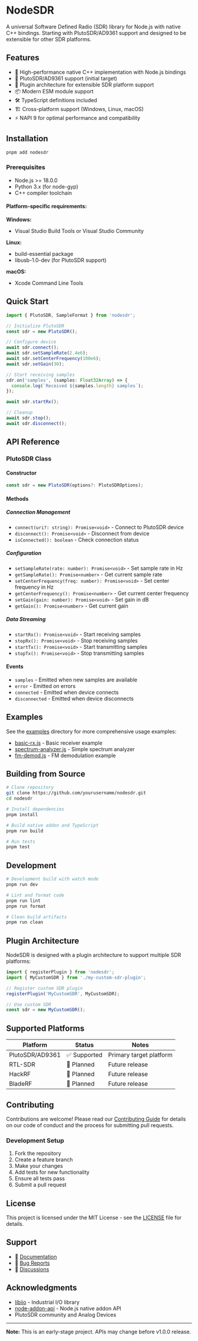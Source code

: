 # NodeSDR

A universal Software Defined Radio (SDR) library for Node.js with native C++ bindings. Starting with PlutoSDR/AD9361 support and designed to be extensible for other SDR platforms.

## Features

- 🚀 High-performance native C++ implementation with Node.js bindings
- 📡 PlutoSDR/AD9361 support (initial target)
- 🔌 Plugin architecture for extensible SDR platform support
- 📦 Modern ESM module support
- 🛠️ TypeScript definitions included
- 🏗️ Cross-platform support (Windows, Linux, macOS)
- ⚡ NAPI 9 for optimal performance and compatibility

## Installation

```bash
pnpm add nodesdr
```

### Prerequisites

- Node.js >= 18.0.0
- Python 3.x (for node-gyp)
- C++ compiler toolchain

#### Platform-specific requirements:

**Windows:**
- Visual Studio Build Tools or Visual Studio Community

**Linux:**
- build-essential package
- libusb-1.0-dev (for PlutoSDR support)

**macOS:**
- Xcode Command Line Tools

## Quick Start

```typescript
import { PlutoSDR, SampleFormat } from 'nodesdr';

// Initialize PlutoSDR
const sdr = new PlutoSDR();

// Configure device
await sdr.connect();
await sdr.setSampleRate(2.4e6);
await sdr.setCenterFrequency(100e6);
await sdr.setGain(30);

// Start receiving samples
sdr.on('samples', (samples: Float32Array) => {
  console.log(`Received ${samples.length} samples`);
});

await sdr.startRx();

// Cleanup
await sdr.stop();
await sdr.disconnect();
```

## API Reference

### PlutoSDR Class

#### Constructor
```typescript
const sdr = new PlutoSDR(options?: PlutoSDROptions);
```

#### Methods

##### Connection Management
- `connect(uri?: string): Promise<void>` - Connect to PlutoSDR device
- `disconnect(): Promise<void>` - Disconnect from device
- `isConnected(): boolean` - Check connection status

##### Configuration
- `setSampleRate(rate: number): Promise<void>` - Set sample rate in Hz
- `getSampleRate(): Promise<number>` - Get current sample rate
- `setCenterFrequency(freq: number): Promise<void>` - Set center frequency in Hz
- `getCenterFrequency(): Promise<number>` - Get current center frequency
- `setGain(gain: number): Promise<void>` - Set gain in dB
- `getGain(): Promise<number>` - Get current gain

##### Data Streaming
- `startRx(): Promise<void>` - Start receiving samples
- `stopRx(): Promise<void>` - Stop receiving samples
- `startTx(): Promise<void>` - Start transmitting samples
- `stopTx(): Promise<void>` - Stop transmitting samples

#### Events
- `samples` - Emitted when new samples are available
- `error` - Emitted on errors
- `connected` - Emitted when device connects
- `disconnected` - Emitted when device disconnects

## Examples

See the [examples](./examples/) directory for more comprehensive usage examples:

- [basic-rx.js](./examples/basic-rx.js) - Basic receiver example
- [spectrum-analyzer.js](./examples/spectrum-analyzer.js) - Simple spectrum analyzer
- [fm-demod.js](./examples/fm-demod.js) - FM demodulation example

## Building from Source

```bash
# Clone repository
git clone https://github.com/yourusername/nodesdr.git
cd nodesdr

# Install dependencies
pnpm install

# Build native addon and TypeScript
pnpm run build

# Run tests
pnpm test
```

## Development

```bash
# Development build with watch mode
pnpm run dev

# Lint and format code
pnpm run lint
pnpm run format

# Clean build artifacts
pnpm run clean
```

## Plugin Architecture

NodeSDR is designed with a plugin architecture to support multiple SDR platforms:

```typescript
import { registerPlugin } from 'nodesdr';
import { MyCustomSDR } from './my-custom-sdr-plugin';

// Register custom SDR plugin
registerPlugin('MyCustomSDR', MyCustomSDR);

// Use custom SDR
const sdr = new MyCustomSDR();
```

## Supported Platforms

| Platform | Status | Notes |
|----------|--------|-------|
| PlutoSDR/AD9361 | ✅ Supported | Primary target platform |
| RTL-SDR | 🚧 Planned | Future release |
| HackRF | 🚧 Planned | Future release |
| BladeRF | 🚧 Planned | Future release |

## Contributing

Contributions are welcome! Please read our [Contributing Guide](CONTRIBUTING.md) for details on our code of conduct and the process for submitting pull requests.

### Development Setup

1. Fork the repository
2. Create a feature branch
3. Make your changes
4. Add tests for new functionality
5. Ensure all tests pass
6. Submit a pull request

## License

This project is licensed under the MIT License - see the [LICENSE](LICENSE) file for details.

## Support

- 📖 [Documentation](https://github.com/yourusername/nodesdr/wiki)
- 🐛 [Bug Reports](https://github.com/yourusername/nodesdr/issues)
- 💬 [Discussions](https://github.com/yourusername/nodesdr/discussions)

## Acknowledgments

- [libiio](https://github.com/analogdevicesinc/libiio) - Industrial I/O library
- [node-addon-api](https://github.com/nodejs/node-addon-api) - Node.js native addon API
- PlutoSDR community and Analog Devices

---

**Note:** This is an early-stage project. APIs may change before v1.0.0 release.